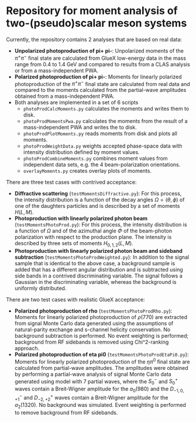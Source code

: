 # Repository for moment analysis of two-(pseudo)scalar meson systems #

Currently, the repository contains 2 analyses that are based on real data:

* **Unpolarized photoproduction of pi+ pi-**: Unpolarized moments of the $\pi^+ \pi^-$ final state are calculated from GlueX low-energy data in the mass range from 0.4 to 1.4 GeV and compared to results from a CLAS analysis or from a mass-independent PWA.
* **Polarized photoproduction of pi+ pi-**: Moments for linearly polarized photoproduction of the $\pi^+ \pi^-$ final state are calculated from real data and compared to the moments calculated from the partial-wave amplitudes obtained from a mass-independent PWA.
* Both analyses are implemented in a set of 6 scripts
  * `photoProdCalcMoments.py` calculates the moments and writes them to disk.
  * `photoProdMomentsPwa.py` calculates the moments from the result of a mass-independent PWA and writes the to disk.
  * `photoProdPlotMoments.py` reads moments from disk and plots all moments.
  * `photoProdWeightData.py` weights accepted phase-space data with intensity distribution defined by moment values.
  * `photoProdCombineMoments.py` combines moment values from independent data sets, e.g. the 4 beam-polarization orientations.
  * `overlayMoments.py` creates overlay plots of moments.

There are three test cases with contrived acceptance:

* **Diffractive scattering** (`testMomentsDiffractive.py`): For this process, the intensity distribution is a function of the decay angles $\Omega = (\theta, \phi)$ of one of the daughters particles and is described by a set of moments $H(L, M)$.
* **Photoproduction with linearly polarized photon beam** (`testMomentsPhotoProd.py`): For this process, the intensity distribution is a function of $\Omega$ and of the azimuthal angle $\Phi$ of the beam-photon polarization with respect to the production plane. The intensity is described by three sets of moments $H_{0, 1, 2}(L, M)$.
* **Photoproduction with linearly polarized photon beam and sideband subtraction** (`testMomentsPhotoProdWeighted.py`): In addition to the signal sample that is identical to the above case, a background sample is added that has a different angular distribution and is subtracted using side bands in a contrived discriminating variable. The signal follows a Gaussian in the discriminating variable, whereas the background is uniformly distributed.

There are two test cases with realistic GlueX acceptance:

* **Polarized photoproduction of rho**  (`testMomentsPhotoProdRho.py`): Moments for linearly polarized photoproduction of $\rho(770)$ are extracted from signal Monte Carlo data generated using the assumptions of natural-parity exchange and s-channel helicity conservation. No background subtraction is performed. No event weighting is performed; background from RF sidebands is removed using Chi^2-ranking approach.
* **Polarized photoproduction of eta pi0**  (`testMomentsPhotoProdEtaPi0.py`): Moments for linearly polarized photoproduction of the $\eta \pi^0$ final state are calculated from partial-wave amplitudes. The amplitudes were obtained by performing a partial-wave analysis of signal Monte Carlo data generated using model with 7 partial waves, where the $S_0^-$ and $S_0^+$ waves contain a Breit-Wigner amplitude for the $a_0(980)$ and the $D_{-1, 0, +1}^-$ and $D_{-2, +2}^+$ waves contain a Breit-Wigner amplitude for the $a_2(1320)$.  No background was simulated. Event weighting is performed to remove background from RF sidebands.
